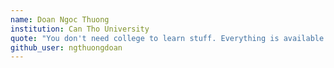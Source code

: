 ```yaml
---
name: Doan Ngoc Thuong
institution: Can Tho University
quote: "You don't need college to learn stuff. Everything is available basically for free. You can learn anything you want for free."
github_user: ngthuongdoan
---
```

